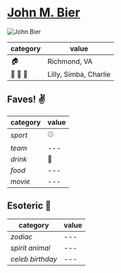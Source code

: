 
# [John M. Bier](https://github.com/USERNAME)

![John Bier](https://avatars3.githubusercontent.com/u/12451074?v=3&s=150)

| category | value |
|-----------|-------|
| _:house:_ | Richmond, VA |
| :dog: :dog: :dog: | Lilly, Simba, Charlie|

## Faves! :v:

| category | value |
|----------|--------|
| _sport_  | :baseball: |
| _team_   | --- |
| _drink_  | :beer: |
| _food_   | --- |
| _movie_  | --- |

## Esoteric :crystal_ball:

| category | value |
|----------|-------|
| _zodiac_ | --- |
| _spirit animal_ | --- |
| _celeb birthday_ | --- |
